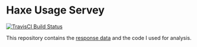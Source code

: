 # Haxe Usage Servey

[![TravisCI Build Status](https://travis-ci.org/andyli/haxe-usage-survey.svg?branch=master)](https://travis-ci.org/andyli/haxe-usage-survey) 

This repository contains the [response data](responses_processed.tsv) and the code I used for analysis.